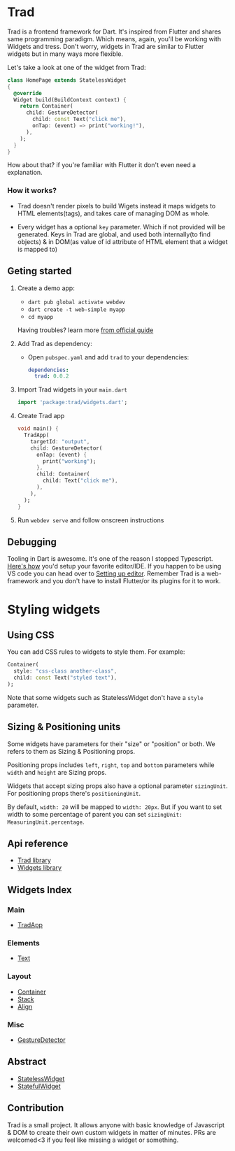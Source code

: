 # Trad

Trad is a frontend framework for Dart. It's inspired from Flutter and shares same programming paradigm. Which means, again, you'll be working with Widgets and tress. Don't worry, widgets in Trad are similar to Flutter widgets but in many ways more flexible.

Let's take a look at one of the widget from Trad: 

```dart
class HomePage extends StatelessWidget
{
  @override
  Widget build(BuildContext context) {
    return Container(
      child: GestureDetector(
        child: const Text("click me"),
        onTap: (event) => print("working!"),
      ),
    );
  }
}
```
How about that? if you're familiar with Flutter it don't even need a explanation. 


### How it works?

- Trad doesn't render pixels to build Wigets instead it maps widgets to HTML elements(tags), and takes care of managing DOM as whole.

- Every widget has a optional `key` parameter. Which if not provided will be generated. Keys in Trad are global, and used both internally(to find objects) & in DOM(as value of id attribute of HTML element that a widget is mapped to)

## Geting started

1. Create a demo app:
    - `dart pub global activate webdev`
    - `dart create -t web-simple myapp`
    - `cd myapp`
  
    Having troubles? learn more [from official guide](https://dart.dev/tutorials/web/get-started)
    
2. Add Trad as dependency:
    - Open `pubspec.yaml` and add `trad` to your dependencies:
      ```yaml
      dependencies:
        trad: 0.0.2
      ```

3. Import Trad widgets in your `main.dart`
    ```dart
    import 'package:trad/widgets.dart';
    ```

3. Create Trad app
    ```dart
    void main() {
      TradApp(
        targetId: "output",
        child: GestureDetector(
          onTap: (event) {
            print("working");
          },
          child: Container(
            child: Text("click me"),
          ),
        ),
      );
    }
    ```

3. Run `webdev serve` and follow onscreen instructions

## Debugging

Tooling in Dart is awesome. It's one of the reason I stopped Typescript. [Here's how](https://dart.dev/tools) you'd setup your favorite editor/IDE. If you happen to be using VS code you can head over to [Setting up editor](https://dart.dev/tools/vs-code). 
Remember Trad is a web-framework and you don't have to install Flutter/or its plugins for it to work.

# Styling widgets

## Using CSS

You can add CSS rules to widgets to style them. For example:
```dart
Container(
  style: "css-class another-class",
  child: const Text("styled text"),
);
```
Note that some widgets such as StatelessWidget don't have a `style` parameter.

## Sizing & Positioning units

Some widgets have parameters for their "size" or "position" or both. We refers to them as Sizing & Positioning props.

Positioning props includes `left`, `right`, `top` and `bottom` parameters while `width` and `height` are Sizing props.

Widgets that accept sizing props also have a optional parameter `sizingUnit`. For positioning props there's `positioningUnit`.

By default, `width: 20` will be mapped to `width: 20px`. But if you want to set width to some percentage of parent you can set `sizingUnit: MeasuringUnit.percentage`.

## Api reference

- [Trad library](https://pub.dev/documentation/trad/latest/trad/trad-library.html)
- [Widgets library](https://pub.dev/documentation/trad/latest/widgets/widgets-library.html)

## Widgets Index

### Main

- [TradApp](https://pub.dev/documentation/trad/latest/widgets/TradApp-class.html)

### Elements

- [Text](https://pub.dev/documentation/trad/latest/widgets/Text-class.html)

### Layout

- [Container](https://pub.dev/documentation/trad/latest/widgets/Container-class.html)
- [Stack](https://pub.dev/documentation/trad/latest/widgets/Stack-class.html)
- [Align](https://pub.dev/documentation/trad/latest/widgets/Align-class.html)

### Misc

- [GestureDetector](https://pub.dev/documentation/trad/latest/widgets/GestureDetector-class.html)

## Abstract

- [StatelessWidget](https://pub.dev/documentation/trad/latest/trad/StatelessWidget-class.html)
- [StatefulWidget](https://pub.dev/documentation/trad/latest/trad/StatefulWidget-class.html)


## Contribution
Trad is a small project. It allows anyone with basic knowledge of Javascript & DOM to create their own custom widgets in matter of minutes. PRs are welcomed<3 if you feel like missing a widget or something.

